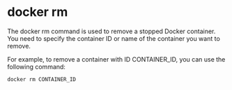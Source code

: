 # docker rm

The docker rm command is used to remove a stopped Docker container. You need to specify the container ID or name of the container you want to remove.

For example, to remove a container with ID CONTAINER_ID, you can use the following command:

```cmd
docker rm CONTAINER_ID
```
